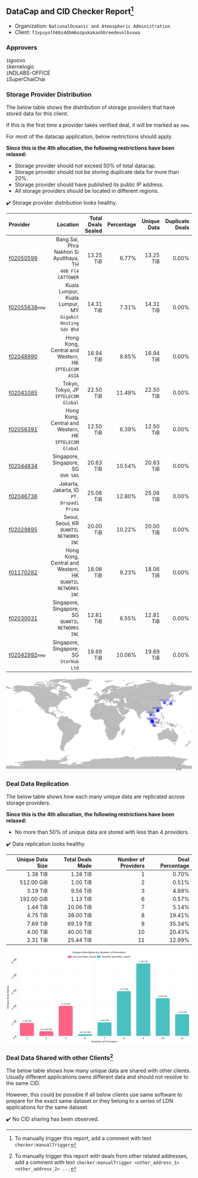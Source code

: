 ## DataCap and CID Checker Report[^1]
 - Organization: `NationalOceanic and Atmospheric Administration`
 - Client: `f1xpuyolh6bz4dbm6ozpukakaohbreedevnlbvvwa`
### Approvers
`1`igoovo<br/>`1`kernelogic<br/>`1`NDLABS-OFFICE<br/>`1`SuperChaiChai

### Storage Provider Distribution
The below table shows the distribution of storage providers that have stored data for this client.

If this is the first time a provider takes verified deal, it will be marked as `new`.

For most of the datacap application, below restrictions should apply.

**Since this is the 4th allocation, the following restrictions have been relaxed:**
 - Storage provider should not exceed 50% of total datacap.
 - Storage provider should not be storing duplicate data for more than 20%.
 - Storage provider should have published its public IP address.
 - All storage providers should be located in different regions.

✔️ Storage provider distribution looks healthy.

| Provider                                                    |                                                      Location | Total Deals Sealed | Percentage | Unique Data | Duplicate Deals |
| :---------------------------------------------------------- | ------------------------------------------------------------: | -----------------: | ---------: | ----------: | --------------: |
| [f02050599](https://filfox.info/en/address/f02050599)       | Bang Sai, Phra Nakhon Si Ayutthaya, TH<br/>`408 Fl4 CATTOWER` |          13.25 TiB |      6.77% |   13.25 TiB |           0.00% |
| [f02055638](https://filfox.info/en/address/f02055638)`new`  |  Kuala Lumpur, Kuala Lumpur, MY<br/>`Gigabit Hosting Sdn Bhd` |          14.31 TiB |      7.31% |   14.31 TiB |           0.00% |
| [f02048990](https://filfox.info/en/address/f02048990)       |       Hong Kong, Central and Western, HK<br/>`IPTELECOM ASIA` |          16.94 TiB |      8.65% |   16.94 TiB |           0.00% |
| [f02041085](https://filfox.info/en/address/f02041085)       |                       Tokyo, Tokyo, JP<br/>`IPTELECOM Global` |          22.50 TiB |     11.49% |   22.50 TiB |           0.00% |
| [f02056391](https://filfox.info/en/address/f02056391)       |     Hong Kong, Central and Western, HK<br/>`IPTELECOM Global` |          12.50 TiB |      6.39% |   12.50 TiB |           0.00% |
| [f02044834](https://filfox.info/en/address/f02044834)       |                        Singapore, Singapore, SG<br/>`OVH SAS` |          20.63 TiB |     10.54% |   20.63 TiB |           0.00% |
| [f02046736](https://filfox.info/en/address/f02046736)       |                  Jakarta, Jakarta, ID<br/>`PT. Drupadi Prima` |          25.06 TiB |     12.80% |   25.06 TiB |           0.00% |
| [f02029895](https://filfox.info/en/address/f02029895)       |                   Seoul, Seoul, KR<br/>`QUANTIL NETWORKS INC` |          20.00 TiB |     10.22% |   20.00 TiB |           0.00% |
| [f01170282](https://filfox.info/en/address/f01170282)       | Hong Kong, Central and Western, HK<br/>`QUANTIL NETWORKS INC` |          18.06 TiB |      9.23% |   18.06 TiB |           0.00% |
| [f02030031](https://filfox.info/en/address/f02030031)       |           Singapore, Singapore, SG<br/>`QUANTIL NETWORKS INC` |          12.81 TiB |      6.55% |   12.81 TiB |           0.00% |
| [f02042992](https://filfox.info/en/address/f02042992)`new`  |                    Singapore, Singapore, SG<br/>`StarHub Ltd` |          19.69 TiB |     10.06% |   19.69 TiB |           0.00% |

<img src="https://raw.githubusercontent.com/data-preservation-programs/filplus-checker-assets/main/filecoin-project/filecoin-plus-large-datasets/issues/1651/1678626272311.png"/>

### Deal Data Replication
The below table shows how each many unique data are replicated across storage providers.


**Since this is the 4th allocation, the following restrictions have been relaxed:**
- No more than 50% of unique data are stored with less than 4 providers.

✔️ Data replication looks healthy.

| Unique Data Size | Total Deals Made | Number of Providers | Deal Percentage |
| ---------------: | ---------------: | ------------------: | --------------: |
|         1.38 TiB |         1.38 TiB |                   1 |           0.70% |
|       512.00 GiB |         1.00 TiB |                   2 |           0.51% |
|         3.19 TiB |         9.56 TiB |                   3 |           4.89% |
|       192.00 GiB |         1.13 TiB |                   6 |           0.57% |
|         1.44 TiB |        10.06 TiB |                   7 |           5.14% |
|         4.75 TiB |        38.00 TiB |                   8 |          19.41% |
|         7.69 TiB |        69.19 TiB |                   9 |          35.34% |
|         4.00 TiB |        40.00 TiB |                  10 |          20.43% |
|         2.31 TiB |        25.44 TiB |                  11 |          12.99% |

<img src="https://raw.githubusercontent.com/data-preservation-programs/filplus-checker-assets/main/filecoin-project/filecoin-plus-large-datasets/issues/1651/1678626272946.png"/>

### Deal Data Shared with other Clients[^3]
The below table shows how many unique data are shared with other clients.
Usually different applications owns different data and should not resolve to the same CID.

However, this could be possible if all below clients use same software to prepare for the exact same dataset or they belong to a series of LDN applications for the same dataset.

✔️ No CID sharing has been observed.

[^1]: To manually trigger this report, add a comment with text `checker:manualTrigger`

[^2]: Deals from those addresses are combined into this report as they are specified with `checker:manualTrigger`

[^3]: To manually trigger this report with deals from other related addresses, add a comment with text `checker:manualTrigger <other_address_1> <other_address_2> ...`
